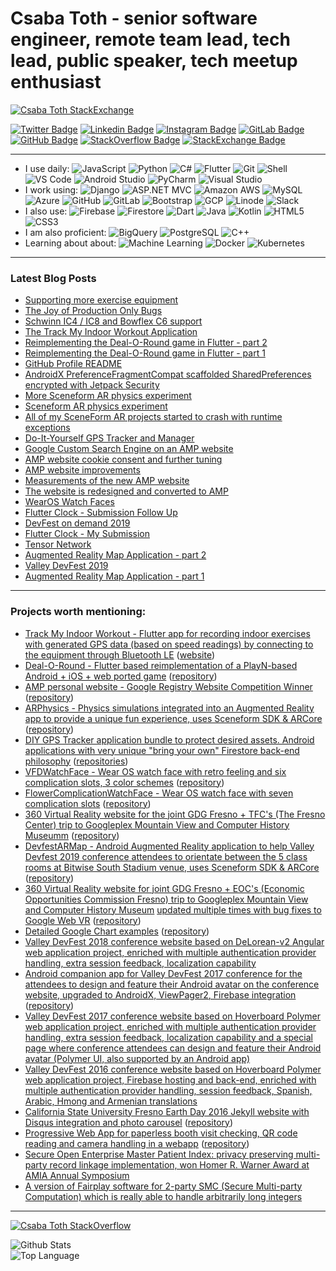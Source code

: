 # Csaba Toth - senior software engineer, remote team lead, tech lead, public speaker, tech meetup enthusiast

[![Csaba Toth StackExchange](https://stackexchange.com/users/flair/110558.png)](https://stackoverflow.com/users/292502/csaba-toth)

[![Twitter Badge](https://img.shields.io/badge/-tocsa2-blue?style=flat-square&logo=Twitter&logoColor=white&link=https://twitter.com/tocsa2/)](https://twitter.com/moshfiqrony/)
[![Linkedin Badge](https://img.shields.io/badge/-csabatothdev-blue?style=flat-square&logo=Linkedin&logoColor=white&link=https://www.linkedin.com/in/csabatothdev/)](https://www.linkedin.com/in/csabatothdev/)
[![Instagram Badge](https://img.shields.io/badge/-MrCsabaToth-purple?style=flat-square&logo=instagram&logoColor=white&link=https://instagram.com/MrCsabaToth/)](https://instagram.com/MrCsabaToth)
[![GitLab Badge](https://img.shields.io/badge/-MrCsabaToth-orange?style=flat-square&logo=Gitlab&logoColor=white&link=https://gitlab.com/MrCsabaToth/)](https://gitlab.com/MrCsabaToth/)
[![GitHub Badge](https://img.shields.io/badge/-MrCsabaToth-black?style=flat-square&logo=Github&logoColor=white&link=https://github.com/MrCsabaToth/)](https://github.com/MrCsabaToth/)
[![StackOverflow Badge](https://img.shields.io/badge/-csabatoth-FE7A16?style=flat-square&logo=Stack-Overflow&logoColor=white&link=https://stackoverflow.com/users/292502/csaba-toth)](https://stackoverflow.com/users/292502/csaba-toth)
[![StackExchange Badge](https://img.shields.io/badge/-csabatoth-1E5297?style=flat-square&logo=Stack-Exchange&logoColor=white&link=https://stackexchange.com/users/110558/csaba-toth)](https://stackexchange.com/users/110558/csaba-toth)

---

- I use daily:
  ![JavaScript](https://img.shields.io/badge/-JavaScript-black?style=flat-square&logo=javascript)
  ![Python](https://img.shields.io/badge/-Python-8fcfd1?style=flat-square&logo=Python)
  ![C#](https://img.shields.io/badge/-C%23-orange?style=flat-square&logo=c-sharp)
  ![Flutter](https://img.shields.io/badge/-Flutter-blue?style=flat-square&logo=Flutter)
  ![Git](https://img.shields.io/badge/-Git-black?style=flat-square&logo=git)
  ![Shell](https://img.shields.io/badge/-Shell-5391FE?style=flat-square&logo=PowerShell)
  ![VS Code](https://img.shields.io/badge/-VS%20Code-007ACC?style=flat-square&logo=visual-studio-code)
  ![Android Studio](https://img.shields.io/badge/-Android%20Studio-green?style=flat-square&logo=android-studio)
  ![PyCharm](https://img.shields.io/badge/-PyCharm-green?style=flat-square&logo=pycharm)
  ![Visual Studio](https://img.shields.io/badge/-Visual%20Studio-blue?style=flat-square&logo=visual-studio)
- I work using:
  ![Django](https://img.shields.io/badge/-Django-092E20?style=flat-square&logo=Django)
  ![ASP.NET MVC](https://img.shields.io/badge/-ASP.NET%20MVC-orange?style=flat-square&logo=asp-net)
  ![Amazon AWS](https://img.shields.io/badge/Amazon%20AWS-232F3E?style=flat-square&logo=amazon-aws)
  ![MySQL](https://img.shields.io/badge/-MySQL-336791?style=flat-square&logo=mysql)
  ![Azure](https://img.shields.io/badge/Azure-232F7E?style=flat-square&logo=microsoft-azure)
  ![GitHub](https://img.shields.io/badge/-GitHub-181717?style=flat-square&logo=github)
  ![GitLab](https://img.shields.io/badge/-GitLab-FCA121?style=flat-square&logo=gitlab)
  ![Bootstrap](https://img.shields.io/badge/-Bootstrap-563D7C?style=flat-square&logo=bootstrap)
  ![GCP](https://img.shields.io/badge/Google%20Cloud%20Platform-black?style=flat-square&logo=google-cloud)
  ![Linode](https://img.shields.io/badge/Linode-black?style=flat-square&logo=linode)
  ![Slack](https://img.shields.io/badge/Slack-red?style=flat-square&logo=slack)
- I also use:
  ![Firebase](https://img.shields.io/badge/Firebase-orange?style=flat-square&logo=firebase)
  ![Firestore](https://img.shields.io/badge/Firestore-orange?style=flat-square&logo=Firestore)
  ![Dart](https://img.shields.io/badge/-Dart-blue?style=flat-square&logo=Dart)
  ![Java](https://img.shields.io/badge/-java-E34A86?style=flat-square&logo=java)
  ![Kotlin](https://img.shields.io/badge/-kotlin-006a71?style=flat-square&logo=kotlin)
  ![HTML5](https://img.shields.io/badge/-HTML5-E34F26?style=flat-square&logo=html5&logoColor=white)
  ![CSS3](https://img.shields.io/badge/-CSS3-1572B6?style=flat-square&logo=css3)
- I am also proficient:
  ![BigQuery](https://img.shields.io/badge/BigQuery-blue?style=flat-square&logo=big-query)
  ![PostgreSQL](https://img.shields.io/badge/-PostgreSQL-336791?style=flat-square&logo=postgresql)
  ![C++](https://img.shields.io/badge/-C++-00599C?style=flat-square&logo=c)
- Learning about about:
  ![Machine Learning](https://img.shields.io/badge/-Machine%20Learning-black?style=flat-square&logo=machine-learning)
  ![Docker](https://img.shields.io/badge/Docker-black?style=flat-square&logo=docker)
  ![Kubernetes](https://img.shields.io/badge/Kubernetes-blue?style=flat-square&logo=kubernetes)

---

### Latest Blog Posts
<!-- BLOG-POST-LIST:START -->
- [Supporting more exercise equipment](https://csaba.page/blog/ios-and-eqipment-support.html)
- [The Joy of Production Only Bugs](https://csaba.page/blog/release-only-bugs.html)
- [Schwinn IC4 / IC8 and Bowflex C6 support](https://csaba.page/blog/schwinn-ic4-ic8-bowflex-c6-support.html)
- [The Track My Indoor Workout Application](https://csaba.page/blog/track-my-indoor-exercise.html)
- [Reimplementing the Deal-O-Round game in Flutter - part 2](https://csaba.page/blog/flutter-deal-o-round.html)
- [Reimplementing the Deal-O-Round game in Flutter - part 1](https://csaba.page/blog/playn-deal-o-round.html)
- [GitHub Profile README](https://csaba.page/blog/github-profile-readme.html)
- [AndroidX Preference<wbr>Fragment<wbr>Compat scaffolded Shared<wbr>Preferences encrypted with Jetpack Security](https://csaba.page/blog/jetpack-security-shared-preferences.html)
- [More Sceneform AR physics experiment](https://csaba.page/blog/ar-physics-progress.html)
- [Sceneform AR physics experiment](https://csaba.page/blog/sceneform-ar-physics.html)
- [All of my SceneForm AR projects started to crash with runtime exceptions](https://csaba.page/blog/sceneform-breaking-change.html)
- [Do-It-Yourself GPS Tracker and Manager](https://csaba.page/blog/diy-gps-tracker.html)
- [Google Custom Search Engine on an AMP website](https://csaba.page/blog/amp-google-custom-search-engine.html)
- [AMP website cookie consent and further tuning](https://csaba.page/blog/amp-site-tuning.html)
- [AMP website improvements](https://csaba.page/blog/amp-site-improvements.html)
- [Measurements of the new AMP website](https://csaba.page/blog/amp-version-measurements.html)
- [The website is redesigned and converted to AMP](https://csaba.page/blog/the-website-uses-amp.html)
- [WearOS Watch Faces](https://csaba.page/blog/wearos-watch-faces.html)
- [Flutter Clock - Submission Follow Up](https://csaba.page/blog/flutter-clock-follow-up.html)
- [DevFest on demand 2019](https://csaba.page/blog/devfest-on-demand.html)
- [Flutter Clock - My Submission](https://csaba.page/blog/flutter-clock-submission.html)
- [Tensor Network](https://csaba.page/blog/tensor-network.html)
- [Augmented Reality Map Application - part 2](https://csaba.page/blog/augmented-reality-follow-up.html)
- [Valley DevFest 2019](https://csaba.page/blog/valley-devfest-2019.html)
- [Augmented Reality Map Application - part 1](https://csaba.page/blog/augmented-reality-map.html)
<!-- BLOG-POST-LIST:END -->

---

### Projects worth mentioning:
- [Track My Indoor Workout - Flutter app for recording indoor exercises with generated GPS data (based on speed readings) by connecting to the equipment through Bluetooth LE](https://play.google.com/store/apps/details?id=dev.csaba.track_my_indoor_exercise) ([website](https://trackmyindoorworkout.github.io/))
- [Deal-O-Round - Flutter based reimplementation of a PlayN-based Android + iOS + web ported game](https://play.google.com/store/apps/details?id=com.dealoround.android) ([repository](https://github.com/DealORound/Deal-O-Round))
- [AMP personal website - Google Registry Website Competition Winner](https://csaba.page) ([repository](https://gitlab.com/MrCsabaToth/mrcsabatoth.gitlab.io))
- [ARPhysics - Physics simulations integrated into an Augmented Reality app to provide a unique fun experience, uses Sceneform SDK & ARCore](https://play.google.com/store/apps/details?id=dev.csaba.arphysics) ([repository](https://github.com/CsabaConsulting/ARPhysics))
- [DIY GPS Tracker application bundle to protect desired assets. Android applications with very unique "bring your own" Firestore back-end philosophy](https://github.com/DIYGPSTracker) ([repositories](https://github.com/DIYGPSTracker))
- [VFDWatchFace - Wear OS watch face with retro feeling and six complication slots, 3 color schemes](https://play.google.com/store/apps/details?id=dev.csaba.vfdwatchface) ([repository](https://github.com/CsabaConsulting/VFDWatchFace))
- [FlowerComplicationWatchFace - Wear OS watch face with seven complication slots](https://play.google.com/store/apps/details?id=dev.csaba.complicationflowerwatchface) ([repository](https://github.com/CsabaConsulting/FlowerComplicationWatchFace))
- [360 Virtual Reality website for the joint GDG Fresno + TFC's (The Fresno Center) trip to Googleplex Mountain View and Computer History Museumm](https://gdgfresno.github.io/googletrip2019/) ([repository](https://github.com/gdgfresno/GoogleTrip2019))
- [DevfestARMap - Android Augmented Reality application to help Valley Devfest 2019 conference attendees to orientate between the 5 class rooms at Bitwise South Stadium venue, uses Sceneform SDK & ARCore](https://github.com/gdgfresno/DevfestARMap) ([repository](https://github.com/gdgfresno/DevfestARMap))
- [360 Virtual Reality website for joint GDG Fresno + EOC's (Economic Opportunities Commission Fresno) trip to Googleplex Mountain View and Computer History Museum](gdgfresno.github.io/googletrip2018/) [updated multiple times with bug fixes to Google Web VR](https://github.com/MrCsabaToth/magicvr/commits/gh-pages) ([repository](https://github.com/gdgfresno/GoogleTrip2018))
- [Detailed Google Chart examples](http://mrcsabatoth.github.io/GoogleChartsTalk/) ([repository](https://github.com/MrCsabaToth/GoogleChartsTalk))
- [Valley DevFest 2018 conference website based on DeLorean-v2 Angular web application project, enriched with multiple authentication provider handling, extra session feedback, localization capability](https://github.com/gdgfresno/valleydevfest2018)
- [Android companion app for Valley DevFest 2017 conference for the attendees to design and feature their Android avatar on the conference website, upgraded to AndroidX, ViewPager2, Firebase integration](https://play.google.com/store/apps/details?id=com.valleydevfest.androidify) ([repository](https://github.com/gdgfresno/androidify-yourself))
- [Valley DevFest 2017 conference website based on Hoverboard Polymer web application project, enriched with multiple authentication provider handling, extra session feedback, localization capability and a special page where conference attendees can design and feature their Android avatar (Polymer UI, also supported by an Android app)](https://github.com/ValleyDevFest2017/valleydevfest2017/commits/hoverboard-v2)
- [Valley DevFest 2016 conference website based on Hoverboard Polymer web application project, Firebase hosting and back-end, enriched with multiple authentication provider handling, session feedback, Spanish, Arabic, Hmong and Armenian translations](https://github.com/ValleyDevFest2016/valleydevfest/tree/develop)
- [California State University Fresno Earth Day 2016 Jekyll website with Disqus integration and photo carousel](https://bulldogearthday.github.io/) ([repository](https://github.com/bulldogearthday/bulldogearthday.github.com))
- [Progressive Web App for paperless booth visit checking, QR code reading and camera handling in a webapp](https://earthday.firebaseapp.com) ([repository](https://github.com/bulldogearthday/booths))
- [Secure Open Enterprise Master Patient Index: privacy preserving multi-party record linkage implementation, won Homer R. Warner Award at AMIA Annual Symposium](https://github.com/MrCsabaToth/SOEMPI)
- [A version of Fairplay software for 2-party SMC (Secure Multi-party Computation) which is really able to handle arbitrarily long integers](https://github.com/MrCsabaToth/FairplayBI)

---

[![Csaba Toth StackOverflow](https://github-readme-stackoverflow.vercel.app/?userID=292502)](https://stackoverflow.com/users/292502/csaba-toth)

<p align="left">
  <img alt="Github Stats" src="https://github-readme-stats.vercel.app/api?username=MrCsabaToth&show_icons=true" />
  <br>
  <img alt="Top Language" src="https://github-readme-stats.vercel.app/api/top-langs/?username=MrCsabaToth&hide=html,css&layout=compact" />
</p>

<!--
[website]: https://csaba.page
[twitter]: https://twitter.com/tocsa2
[linkedin]: https://linkedin.com/in/csabatothdev/
[instagram]: https://instagram.com/MrCsabaToth
-->
